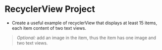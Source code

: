 # RecyclerView Project
- Create a useful example of recyclerView that displays at least 15 items, each item content of two text views. 
> *Optional:* add an image in the item, thus the item has one image and two text views.
